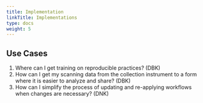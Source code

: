 ```yaml
---
title: Implementation
linkTitle: Implementations
type: docs
weight: 5
---
```


## Use Cases

1. Where can I get training on reproducible practices? (DBK)
1. How can I get my scanning data from the collection instrument to a form where it is easier to analyze and share? (DBK)
1. How can I simplify  the process of updating and re-applying workflows when changes are necessary? (DNK)

